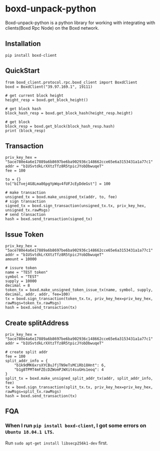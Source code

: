 # boxd-unpack-python

Boxd-unpack-python is a python library for working with integrating with clients(Boxd Rpc Node) on the Boxd network.

## Installation

```pip install boxd-client```

## QuickStart

```
from boxd_client.protocol.rpc.boxd_client import BoxdClient
boxd = BoxdClient("39.97.169.1", 19111)

# get current block height
height_resp = boxd.get_block_height()

# get block hash
block_hash_resp = boxd.get_block_hash(height_resp.height)

# get block
block_resp = boxd.get_block(block_hash_resp.hash)
print (block_resp)

```

## Transaction

```
priv_key_hex = "5ace780e4a6e17889a6b8697be6ba902936c148662cce65e6a3153431a1a77c1"
addr = "b1USvtdkLrXXtzTfz8R5tpicJYobDbwuqeT"
fee = 100

to = {}
to["b1Tvej4G8Lma86pgYpWqv4fUFJcEyDdeGst"] = 100

# make transaction
unsigned_tx = boxd.make_unsigned_tx(addr, to, fee)
# sign transaction
signed_tx = boxd.sign_transaction(unsigned_tx.tx, priv_key_hex, unsigned_tx.rawMsgs)
# send transaction
hash = boxd.send_transaction(signed_tx)
```

## Issue Token

```
priv_key_hex = "5ace780e4a6e17889a6b8697be6ba902936c148662cce65e6a3153431a1a77c1"
addr = "b1USvtdkLrXXtzTfz8R5tpicJYobDbwuqeT"
amount = 10000

# issure token
name = "TEST token"
symbol = "TEST"
supply = 10000
decimal = 8
token_tx = boxd.make_unsigned_token_issue_tx(name, symbol, supply, decimal, addr, addr, fee=100)
tx = boxd.sign_transaction(token_tx.tx, priv_key_hex=priv_key_hex, rawMsgs=token_tx.rawMsgs)
hash = boxd.send_transaction(tx)
```

## Create splitAddress

```
priv_key_hex = "5ace780e4a6e17889a6b8697be6ba902936c148662cce65e6a3153431a1a77c1"
addr = "b1USvtdkLrXXtzTfz8R5tpicJYobDbwuqeT"

# create split addr
fee = 100
split_addr_info = {
    "b1k9dMK6xrsXYCBuJfjTN9eTsMCiRb18Hnt": 6,
    "b1g8TPMT4mFZEcDZWomPJWXit4suGHs1eoq": 4
}
split_tx = boxd.make_unsigned_split_addr_tx(addr, split_addr_info, fee)
tx = boxd.sign_transaction(split_tx.tx, priv_key_hex=priv_key_hex, rawMsgs=split_tx.rawMsgs)
hash = boxd.send_transaction(tx)
```



## FQA

### When I run `pip install boxd-client`, I got some errors on `Ubuntu 18.04.1 LTS`.

   Run `sudo apt-get install libsecp256k1-dev` first.

